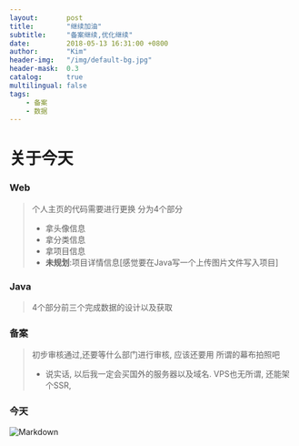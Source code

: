 ```yaml
---
layout:       post
title:        "继续加油"
subtitle:     "备案继续,优化继续"
date:         2018-05-13 16:31:00 +0800
author:       "Kim"
header-img:   "/img/default-bg.jpg"
header-mask:  0.3
catalog:      true
multilingual: false
tags:
    - 备案
    - 数据
---
```


# 关于今天
### Web

>   个人主页的代码需要进行更换
>   分为4个部分
> - 拿头像信息
> - 拿分类信息
> - 拿项目信息
> - **未规划**:项目详情信息[感觉要在Java写一个上传图片文件写入项目]

### Java
>   4个部分前三个完成数据的设计以及获取

### 备案
>   初步审核通过,还要等什么部门进行审核, 应该还要用 所谓的幕布拍照吧
>   - 说实话, 以后我一定会买国外的服务器以及域名. VPS也无所谓, 还能架个SSR,

### 今天
![Markdown](/helloworld/img/2018-5-13.jpg)

